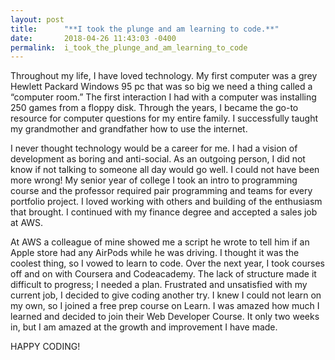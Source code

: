 ```yaml
---
layout: post
title:      "**I took the plunge and am learning to code.**"
date:       2018-04-26 11:43:03 -0400
permalink:  i_took_the_plunge_and_am_learning_to_code
---
```






Throughout my life, I have loved technology. My first computer was a grey Hewlett Packard Windows 95 pc that was so big we need a thing called a “computer room.” The first interaction I had with a computer was installing 250 games from a floppy disk. Through the years, I became the go-to resource for computer questions for my entire family. I successfully taught my grandmother and grandfather how to use the internet. 

I never thought technology would be a career for me. I had a vision of development as boring and anti-social. As an outgoing person, I did not know if not talking to someone all day would go well. I could not have been more wrong! My senior year of college I took an intro to programming course and the professor required pair programming and teams for every portfolio project. I loved working with others and building of the enthusiasm that brought. I continued with my finance degree and accepted a sales job at AWS.

At AWS a colleague of mine showed me a script he wrote to tell him if an Apple store had any AirPods while he was driving. I thought it was the coolest thing, so I vowed to learn to code. Over the next year, I took courses off and on with Coursera and Codeacademy. The lack of structure made it difficult to progress; I needed a plan.
Frustrated and unsatisfied with my current job, I decided to give coding another try. I knew I could not learn on my own, so I joined a free prep course on Learn. I was amazed how much I learned and decided to join their Web Developer Course. It only two weeks in, but I am amazed at the growth and improvement I have made.

HAPPY CODING!

